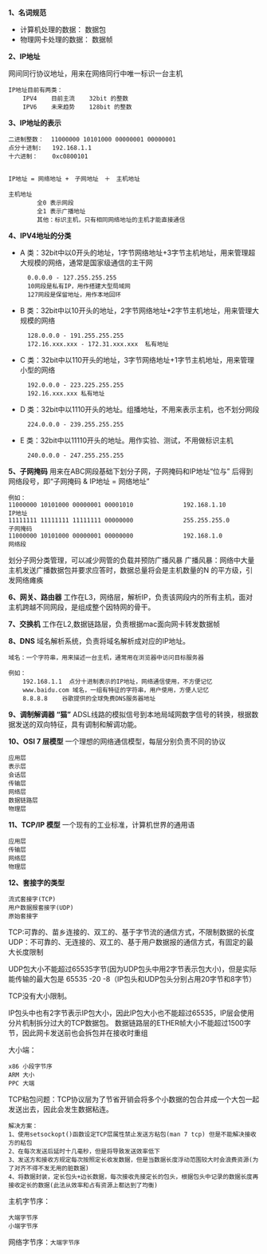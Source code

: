 
**1、名词规范**
    
- 计算机处理的数据： 数据包
- 物理网卡处理的数据： 数据帧

**2、IP地址**

网间同行协议地址，用来在网络同行中唯一标识一台主机
    
    IP地址目前有两类：
        IPV4    目前主流    32bit 的整数
        IPV6    未来趋势    128bit 的整数
        
**3、IP地址的表示**
    
    二进制整数：  11000000 10101000 00000001 00000001
    点分十进制:   192.168.1.1
    十六进制：    0xc0800101
    
            
    IP地址 = 网络地址 +　子网地址　＋　主机地址
    
    主机地址
            全0 表示网段        
            全1 表示广播地址
            其他：标识主机，只有相同网络地址的主机才能直接通信
**4、IPV4地址的分类**

- A 类：32bit中以0开头的地址，1字节网络地址+3字节主机地址，用来管理超大规模的网络，通常是国家级通信的主干网
 
       
        0.0.0.0 - 127.255.255.255
        10网段是私有IP，用作搭建大型局域网
        127网段是保留地址，用作本地回环

- B 类：32bit中以10开头的地址，2字节网络地址+2字节主机地址，用来管理大规模的网络


        128.0.0.0 - 191.255.255.255
        172.16.xxx.xxx - 172.31.xxx.xxx  私有地址
    
    
- C 类：32bit中以110开头的地址，3字节网络地址+1字节主机地址，用来管理小型的网络

    
        192.0.0.0 - 223.225.255.255
        192.16.xxx.xxx 私有地址
- D 类：32bit中以1110开头的地址。组播地址，不用来表示主机，也不划分网段

        
        224.0.0.0 - 239.255.255.255
        
- E 类：32bit中以11110开头的地址。用作实验、测试，不用做标识主机

        240.0.0.0 - 247.255.255.255
        
**5、子网掩码**
用来在ABC网段基础下划分子网，子网掩码和IP地址“位与” 后得到网络段号，即“子网掩码 & IP地址 = 网络地址”


    例如：
    11000000 10101000 00000001 00001010              192.168.1.10          IP地址
    11111111 11111111 11111111 00000000              255.255.255.0        子网掩码
    11000000 10101000 00000001 00000000              192.168.1.0            网络段

划分子网分类管理，可以减少网管的负载并预防广播风暴
广播风暴：网络中大量主机发送广播数据包并要求应答时，数据总量将会是主机数量的N 的平方级，引发网络瘫痪

**6、网关、路由器**
工作在L3，网络层，解析IP，负责该网段内的所有主机，面对主机跨越不同网段，是组成整个因特网的骨干。

**7、交换机**
工作在L2,数据链路层，负责根据mac面向网卡转发数据帧

**8、DNS**
域名解析系统，负责将域名解析成对应的IP地址。

    域名：一个字符串，用来描述一台主机，通常用在浏览器中访问目标服务器
    
    例如：
        192.168.1.1  点分十进制表示的IP地址，网络通信使用，不方便记忆
        www.baidu.com 域名，一组有特征的字符串，用户使用，方便人记忆
        8.8.8.8    谷歌提供的全球免费DNS服务器地址
        
**9、调制解调器 “猫”**
ADSL线路的模拟信号到本地局域网数字信号的转换，根据数据发送的双向特征，具有调制和解调功能。

**10、OSI 7 层模型**
一个理想的网络通信模型，每层分别负责不同的协议

    应用层
    表示层
    会话层
    传输层
    网络层
    数据链路层
    物理层
    
**11、TCP/IP 模型**
一个现有的工业标准，计算机世界的通用语

    应用层
    传输层
    网络层
    物理层
    
**12、套接字的类型**

    流式套接字(TCP)
    用户数据报套接字(UDP)
    原始套接字
    
TCP:可靠的、苗乡连接的、双工的、基于字节流的通信方式，不限制数据的长度
UDP：不可靠的、无连接的、双工的、基于用户数据报的通信方式，有固定的最大长度限制

UDP包大小不能超过65535字节(因为UDP包头中用2字节表示包大小)，但是实际能传输的最大包是 65535 -20 -8（IP包头和UDP包头分别占用20字节和8字节）

TCP没有大小限制。

IP包头中也有2字节表示IP包大小，因此IP包大小也不能超过65535，IP层会使用分片机制拆分过大的TCP数据包。
数据链路层的ETHER帧大小不能超过1500字节，因此网卡发送前也会拆包并在接收时重组

大小端：

    x86 小段字节序
    ARM 大小
    PPC 大端

TCP粘包问题：TCP协议层为了节省开销会将多个小数据的包合并成一个大包一起发送出去，因此会发生数据粘连。

    解决方案：
    1、使用setsockopt()函数设定TCP层属性禁止发送方粘包(man 7 tcp) 但是不能解决接收方的粘包
    2、在每次发送后延时十几毫秒，但是将导致发送效率低下
    3、发送方和接收方规定每次按照定长收发数据，但是当数据长度浮动范围较大时会浪费资源(为了对齐不得不发无用的脏数据)
    4、将数据封装，定长包头+边长数据，每次接收先接定长的包头，根据包头中记录的数据长度再接收定长的数据(此法从效率和占有资源上都达到了均衡)
    
主机字节序：
    
    大端字节序
    小端字节序
    
网络字节序：`大端字节序`


